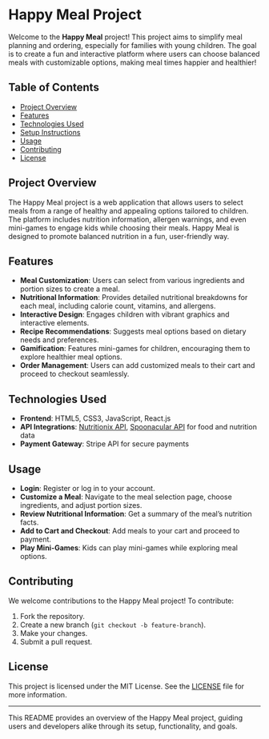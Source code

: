 # Happy Meal Project

Welcome to the **Happy Meal** project! This project aims to simplify meal planning and ordering, especially for families with young children. The goal is to create a fun and interactive platform where users can choose balanced meals with customizable options, making meal times happier and healthier!

## Table of Contents

- [Project Overview](#project-overview)
- [Features](#features)
- [Technologies Used](#technologies-used)
- [Setup Instructions](#setup-instructions)
- [Usage](#usage)
- [Contributing](#contributing)
- [License](#license)

## Project Overview

The Happy Meal project is a web application that allows users to select meals from a range of healthy and appealing options tailored to children. The platform includes nutrition information, allergen warnings, and even mini-games to engage kids while choosing their meals. Happy Meal is designed to promote balanced nutrition in a fun, user-friendly way.

## Features

- **Meal Customization**: Users can select from various ingredients and portion sizes to create a meal.
- **Nutritional Information**: Provides detailed nutritional breakdowns for each meal, including calorie count, vitamins, and allergens.
- **Interactive Design**: Engages children with vibrant graphics and interactive elements.
- **Recipe Recommendations**: Suggests meal options based on dietary needs and preferences.
- **Gamification**: Features mini-games for children, encouraging them to explore healthier meal options.
- **Order Management**: Users can add customized meals to their cart and proceed to checkout seamlessly.

## Technologies Used

- **Frontend**: HTML5, CSS3, JavaScript, React.js
- **API Integrations**: [Nutritionix API](https://www.nutritionix.com/business/api), [Spoonacular API](https://spoonacular.com/food-api) for food and nutrition data
- **Payment Gateway**: Stripe API for secure payments

## Usage

- **Login**: Register or log in to your account.
- **Customize a Meal**: Navigate to the meal selection page, choose ingredients, and adjust portion sizes.
- **Review Nutritional Information**: Get a summary of the meal’s nutrition facts.
- **Add to Cart and Checkout**: Add meals to your cart and proceed to payment.
- **Play Mini-Games**: Kids can play mini-games while exploring meal options.

## Contributing

We welcome contributions to the Happy Meal project! To contribute:

1. Fork the repository.
2. Create a new branch (`git checkout -b feature-branch`).
3. Make your changes.
4. Submit a pull request.

## License

This project is licensed under the MIT License. See the [LICENSE](LICENSE) file for more information.

---

This README provides an overview of the Happy Meal project, guiding users and developers alike through its setup, functionality, and goals.
